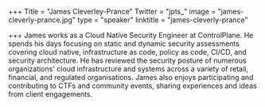 +++
Title = "James Cleverley-Prance"
Twitter = "jpts_"
image = "james-cleverly-prance.jpg"
type = "speaker"
linktitle = "james-cleverly-prance"

+++
James works as a Cloud Native Security Engineer at ControlPlane. He spends his days focusing on static and dynamic security assessments covering cloud native, infrastructure as code, policy as code, CI/CD, and security architecture. He has reviewed the security posture of numerous organizations' cloud infrastructure and systems across a variety of retail, financial, and regulated organisations. James also enjoys participating and contributing to CTFs and community events, sharing experiences and ideas from client engagements.
